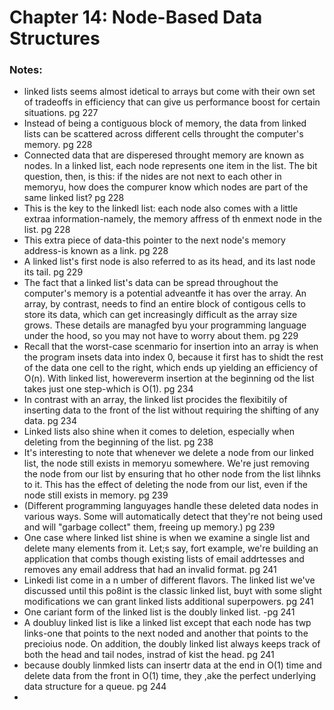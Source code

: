 # Chapter 14: Node-Based Data Structures


### Notes:
- linked lists seems almost idetical to arrays but come with their own set of tradeoffs in efficiency that can give us performance boost for certain situations. pg 227
- Instead of being a contiguous block of memory, the data from linked lists can be scattered across different cells throught the computer's memory. pg 228
- Connected data that are disperesed throught memory are known as nodes. In a linked list, each node represents one item in the list. The bit question, then, is this:
if the nides are not next to each other in memoryu, how does the compurer know which nodes are part of the same linked list? pg 228
- This is the key to the linkedl list: each node also comes with a little extraa information-namely, the memory affress of th enmext node in the list. pg 228
- This extra piece of  data-this pointer to the next node's memory address-is known as a link. pg 228
- A linked list's first node is also referred to as its head, and its last node its tail. pg 229
- The fact that a linked list's data can be spread throughout the computer's memory is a potential adveantfe it has over the array. An array, by contrast, needs to find an entire block of contigous cells
to store its data, which can get increasingly difficult as the array size grows. These details are managfed byu your programming language under the hood, so you may not have to worry about them. pg 229
- Recall that the worst-case scenmario for insertion into an array is when the program insets data into index 0, because it first has to shidt the rest of the data one cell to the right, which ends up yielding an efficiency
of O(n). With linked list, howereverm insertion at the beginning od the list takes just one step-which is O(1). pg 234
- In contrast with an array, the linked list procides the flexibitily of inserting data to the front of the list without requiring the shifting of any data. pg 234
- Linked lists also shine when it comes to deletion, especially when deleting from the beginning of the list. pg 238
- It's interesting to note that whenever we delete a node from our linked list, the node still exists in memoryu somewhere. We're just removing the node from our list by ensuring that ho other node from the list lihnks to it.
This has the effect of deleting the node from our list, even if the node still exists in memory. pg 239
- (Different programming languyages handle these deleted data nodes in various ways. Some will automatically detect that they're not being used and will "garbage collect" them, freeing up memory.) pg 239
- One case where linked list shine is when we examine a single list and delete many elements from it. Let;s say, fort example, we're building an application that combs though existing lists of email addrtesses and removes any email
address that had an invalid format. pg 241
- Linkedi list come in a n umber of different flavors. The linked list we've discussed until this po8int is the classic linked list, buyt with some slight modifications we can grant linked lists additional superpowers. pg 241
- One cariant form of the linked list is the doubly linked list. -pg 241
- A doubluy linked list is like a linked list except that each node has twp links-one that points to the next noded and another that points to the precioius node. On addition, the doubly linked list always keeps track of both the head
and tail nodes, instrad of kist the head. pg 241 
- because doubly linmked lists can insertr data at the end in O(1) time and delete data from the front in O(1) time, they ,ake the perfect underlying data structure for a queue. pg 244
-
